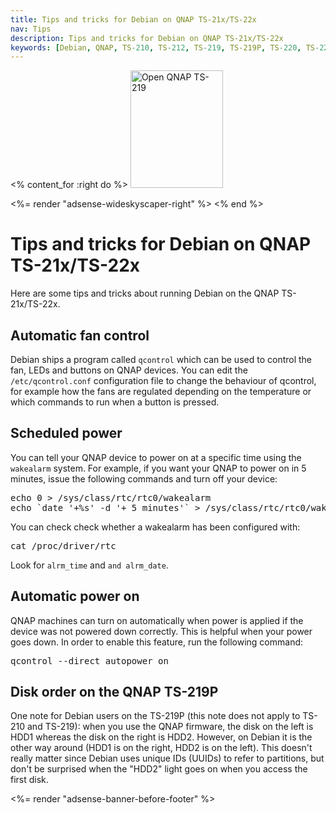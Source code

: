 ```yaml
---
title: Tips and tricks for Debian on QNAP TS-21x/TS-22x
nav: Tips
description: Tips and tricks for Debian on QNAP TS-21x/TS-22x
keywords: [Debian, QNAP, TS-210, TS-212, TS-219, TS-219P, TS-220, TS-221, tips, tricks]
---
```


<% content_for :right do %>
<img src = "../images/r_ts219p.jpg" class="border" alt="Open QNAP TS-219" width="148" height="188" />

<%= render "adsense-wideskyscaper-right" %>
<% end %>

<h1>Tips and tricks for Debian on QNAP TS-21x/TS-22x</h1>

Here are some tips and tricks about running Debian on the QNAP
TS-21x/TS-22x.

<h2><a id="qcontrol-upgrade">Automatic fan control</a></h2>

Debian ships a program called `qcontrol` which can be used to control the
fan, LEDs and buttons on QNAP devices.  You can edit the
`/etc/qcontrol.conf` configuration file to change the behaviour of
qcontrol, for example how the fans are regulated depending on the
temperature or which commands to run when a button is pressed.

<h2><a id="wakealarm">Scheduled power</a></h2>

You can tell your QNAP device to power on at a specific time using the
`wakealarm` system.  For example, if you want your QNAP to power on in 5
minutes, issue the following commands and turn off your device:

<div class="code">
<pre>
echo 0 > /sys/class/rtc/rtc0/wakealarm
echo `date '+%s' -d '+ 5 minutes'` > /sys/class/rtc/rtc0/wakealarm
</pre>
</div>

You can check check whether a wakealarm has been configured with:

<div class="code">
<pre>
cat /proc/driver/rtc
</pre>
</div>

Look for `alrm_time` and `and alrm_date`.

<h2><a id="autopower">Automatic power on</a></h2>

QNAP machines can turn on automatically when power is applied if the device
was not powered down correctly.  This is helpful when your power goes down.
In order to enable this feature, run the following command:

<div class="code">
<pre>
qcontrol --direct autopower on
</pre>
</div>

<h2>Disk order on the QNAP TS-219P</h2>

One note for Debian users on the TS-219P (this note does not apply to
TS-210 and TS-219): when you use the QNAP firmware, the disk on the left is
HDD1 whereas the disk on the right is HDD2.  However, on Debian it is the
other way around (HDD1 is on the right, HDD2 is on the left).  This doesn't
really matter since Debian uses unique IDs (UUIDs) to refer to partitions,
but don't be surprised when the "HDD2" light goes on when you access the
first disk.

<div class="bbf">
<%= render "adsense-banner-before-footer" %>
</div>

